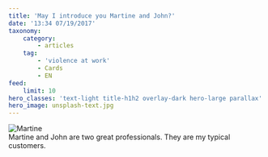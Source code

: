 ```yaml
---
title: 'May I introduce you Martine and John?'
date: '13:34 07/19/2017'
taxonomy:
    category:
        - articles
    tag:
        - 'violence at work'
        - Cards
        - EN
feed:
    limit: 10
hero_classes: 'text-light title-h1h2 overlay-dark hero-large parallax'
hero_image: unsplash-text.jpg
---
```


![Martine](http://image1.masterfile.com/getImage/NjEwNS0wNjcwMjk5MmVuLjAwMDAwMDAw=AH$2T3/6105-06702992en_Masterfile.jpg)  
Martine and John are two great professionals.
They are my typical customers.

